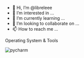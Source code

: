- 👋 Hi, I’m @libreleee
- 👀 I’m interested in ...
- 🌱 I’m currently learning ...
- 💞️ I’m looking to collaborate on ...
- 📫 How to reach me ...

Operating System & Tools

![pycharm](https://user-images.githubusercontent.com/117779419/202902722-463795c8-1422-48d5-b79c-83fa65df0095.PNG)

<!---
libreleee/libreleee is a ✨ special ✨ repository because its `README.md` (this file) appears on your GitHub profile.
You can click the Preview link to take a look at your changes.
--->
